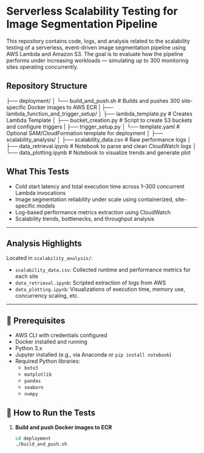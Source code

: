 # Serverless Scalability Testing for Image Segmentation Pipeline

This repository contains code, logs, and analysis related to the scalability testing of a serverless, event-driven image segmentation pipeline using AWS Lambda and Amazon S3. The goal is to evaluate how the pipeline performs under increasing workloads — simulating up to 300 monitoring sites operating concurrently.

##  Repository Structure

├── deployment/
│   └── build_and_push.sh               # Builds and pushes 300 site-specific Docker images to AWS ECR
|
├── lambda_function_and_trigger_setup/
│   ├── lambda_template.py              # Creates Lambda Template
│   ├── bucket_creation.py              # Script to create S3 buckets and configure triggers
|   ├── trigger_setup.py
│   └── template.yaml                   # Optional SAM/CloudFormation template for deployment
│
├── scalability_analysis/
│   ├── scalability_data.csv            # Raw performance logs
│   ├── data_retrieval.ipynb            # Notebook to parse and clean CloudWatch logs
│   └── data_plotting.ipynb             # Notebook to visualize trends and generate plot


## What This Tests

- Cold start latency and total execution time across 1–300 concurrent Lambda invocations
- Image segmentation reliability under scale using containerized, site-specific models
- Log-based performance metrics extraction using CloudWatch
- Scalability trends, bottlenecks, and throughput analysis

---

## Analysis Highlights

Located in `scalability_analysis/`:

- `scalability_data.csv`: Collected runtime and performance metrics for each site
- `data_retrieval.ipynb`: Scripted extraction of logs from AWS
- `data_plotting.ipynb`: Visualizations of execution time, memory use, concurrency scaling, etc.

---

## 🔧 Prerequisites

- AWS CLI with credentials configured
- Docker installed and running
- Python 3.x
- Jupyter installed (e.g., via Anaconda or `pip install notebook`)
- Required Python libraries:
  - `boto3`
  - `matplotlib`
  - `pandas`
  - `seaborn`
  - `numpy`

## 🧪 How to Run the Tests

1. **Build and push Docker images to ECR**  
   ```bash
   cd deployment
   ./build_and_push.sh
